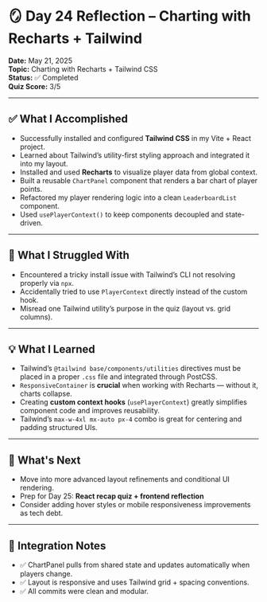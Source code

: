 # 🪞 Day 24 Reflection – Charting with Recharts + Tailwind

**Date:** May 21, 2025  
**Topic:** Charting with Recharts + Tailwind CSS  
**Status:** ✅ Completed  
**Quiz Score:** 3/5

---

## ✅ What I Accomplished

- Successfully installed and configured **Tailwind CSS** in my Vite + React project.
- Learned about Tailwind’s utility-first styling approach and integrated it into my layout.
- Installed and used **Recharts** to visualize player data from global context.
- Built a reusable `ChartPanel` component that renders a bar chart of player points.
- Refactored my player rendering logic into a clean `LeaderboardList` component.
- Used `usePlayerContext()` to keep components decoupled and state-driven.

---

## 🤔 What I Struggled With

- Encountered a tricky install issue with Tailwind’s CLI not resolving properly via `npx`.
- Accidentally tried to use `PlayerContext` directly instead of the custom hook.
- Misread one Tailwind utility’s purpose in the quiz (layout vs. grid columns).

---

## 💡 What I Learned

- Tailwind’s `@tailwind base/components/utilities` directives must be placed in a proper `.css` file and integrated through PostCSS.
- `ResponsiveContainer` is **crucial** when working with Recharts — without it, charts collapse.
- Creating **custom context hooks** (`usePlayerContext`) greatly simplifies component code and improves reusability.
- Tailwind’s `max-w-4xl mx-auto px-4` combo is great for centering and padding structured UIs.

---

## 🚀 What's Next

- Move into more advanced layout refinements and conditional UI rendering.
- Prep for Day 25: **React recap quiz + frontend reflection**
- Consider adding hover styles or mobile responsiveness improvements as tech debt.

---

## 🔁 Integration Notes

- ✅ ChartPanel pulls from shared state and updates automatically when players change.
- ✅ Layout is responsive and uses Tailwind grid + spacing conventions.
- ✅ All commits were clean and modular.

